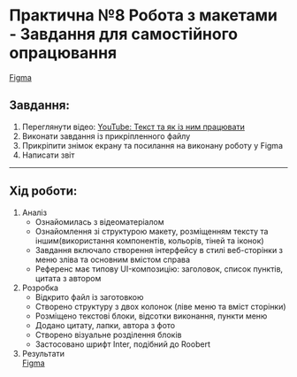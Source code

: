 # Практична №8 Робота з макетами - Завдання для самостійного опрацювання

[Figma](https://www.figma.com/design/0Fq38svZHZktLDRhA7p2j0/Untitled?node-id=1-2&t=hU6u8vjKA60q4B9F-0)

## Завдання:
1. Переглянути відео: [YouTube: Текст та як із ним працювати](https://www.youtube.com/watch?v=VouVsut_-Ak&authuser=0)
2. Виконати завдання із прикріпленного файлу
3. Прикріпити знімок екрану та посилання на виконану роботу у Figma
4. Написати звіт

---

## Хід роботи:
1. Аналіз
    - Ознайомилась з відеоматеріалом
    - Ознайомлення зі структурою макету, розміщенням тексту та іншим(використання компонентів, кольорів, тіней та іконок)
    - Завдання включало створення інтерфейсу в стилі веб-сторінки з меню зліва та основним вмістом справа
    - Референс має типову UI-композицію: заголовок, список пунктів, цитата з автором
2. Розробка
    - Відкрито файл із заготовкою
    - Створено структуру з двох колонок (ліве меню та вміст сторінки)
    - Розміщено текстові блоки, відсотки виконання, пункти меню
    - Додано цитату, лапки, автора з фото
    - Створено візуальне розділення блоків
    - Застосовано шрифт Inter, подібний до Roobert
3. Результати  
[Figma](https://www.figma.com/design/0Fq38svZHZktLDRhA7p2j0/Untitled?node-id=1-2&t=hU6u8vjKA60q4B9F-0)
